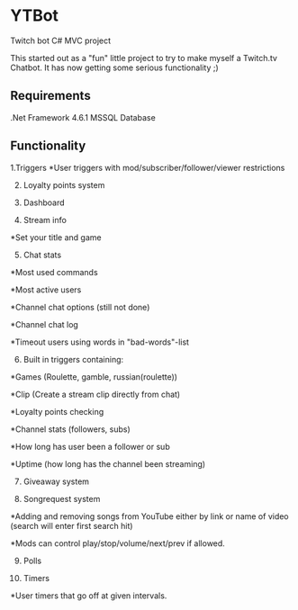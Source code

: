 # YTBot
Twitch bot C# MVC project

This started out as a "fun" little project to try to make myself a Twitch.tv Chatbot.
It has now getting some serious functionality ;)

## Requirements 
.Net Framework 4.6.1
MSSQL Database 


## Functionality
1.Triggers
 *User triggers with mod/subscriber/follower/viewer restrictions
  
2. Loyalty points system

3. Dashboard

4. Stream info

 *Set your title and game
  
5. Chat stats
  
 *Most used commands
  
 *Most active users
  
 *Channel chat options (still not done)
  
 *Channel chat log
  
 *Timeout users using words in "bad-words"-list
  
6. Built in triggers containing:

*Games (Roulette, gamble, russian(roulette))
 
 *Clip (Create a stream clip directly from chat)
  
 *Loyalty points checking
  
 *Channel stats (followers, subs)

 *How long has user been a follower or sub

 *Uptime (how long has the channel been streaming)
  
7. Giveaway system

8. Songrequest system

 *Adding and removing songs from YouTube either by link or name of video (search will enter first search hit)

 *Mods can control play/stop/volume/next/prev if allowed.

9. Polls
 
10. Timers

 *User timers that go off at given intervals.

